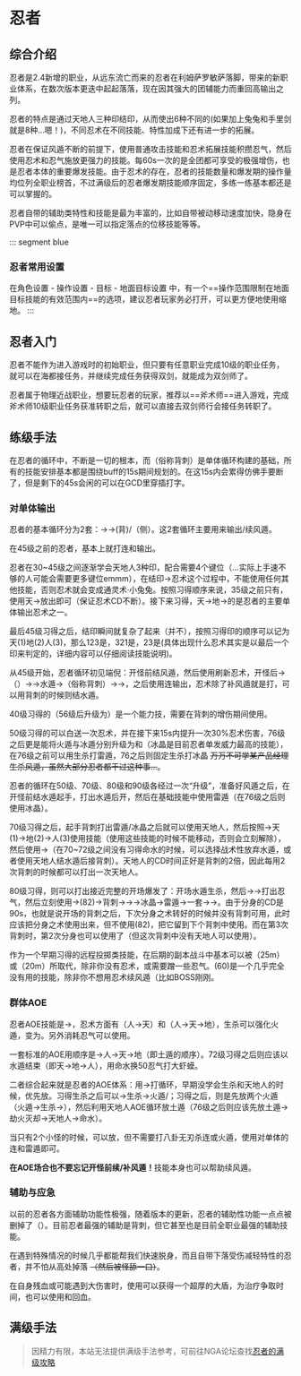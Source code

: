 # 忍者
<FloatTOC />

## 综合介绍

忍者是2.4新增的职业，从远东流亡而来的忍者在利姆萨罗敏萨落脚，带来的新职业体系，在数次版本更迭中起起落落，现在因其强大的团辅能力而重回高输出之列。

忍者的特点是通过<Action name="天之印">天</Action><Action name="地之印">地</Action><Action name="人之印">人</Action>三种印结印，从而使出6种不同的<Action name="忍术" />(如果加上兔兔和手里剑就是8种…嗯！)，不同忍术在不同技能、特性加成下还有进一步的拓展。

忍者在保证风遁不断的前提下，使用普通攻击技能和忍术拓展技能积攒忍气，然后使用忍术和忍气施放更强力的技能。每60s一次的<Status :id="2014" name="背刺" />是全团都可享受的极强增伤，也是忍者本体的重要爆发技能。由于忍术的存在，忍者的技能数量和爆发期的操作量均位列全职业榜首，不过满级后的忍者爆发期技能顺序固定，多练一练基本都还是可以掌握的。

忍者自带的辅助类特性和技能是最为丰富的，比如自带被动移动速度加快，隐身在PVP中可以偷点，<Action name="缩地" />是唯一可以指定落点的位移技能等等。

::: segment blue
### 忍者常用设置

在角色设置 - 操作设置 - 目标 - 地面目标设置 中，有一个==操作范围限制在地面目标技能的有效范围内==的选项，建议忍者玩家务必打开，可以更方便地使用缩地。
:::
## 忍者入门

忍者不能作为进入游戏时的初始职业，但只要有任意职业完成10级的职业任务，就可以在海都接任务<quest type="plus" name="如何加入双剑师行会" />，并继续完成任务<quest type="plus" name="悄然声息的双剑师" />获得双剑，就能成为双剑师了。

忍者属于物理近战职业，想要玩忍者的玩家，推荐以==斧术师==进入游戏，完成斧术师10级职业任务获准转职之后，就可以直接去双剑师行会接任务<quest type="plus" name="如何加入双剑师行会" />转职了。

## 练级手法

在忍者的循环中，<Status :id="500" name="风遁之术" />不断是一切的根本，而<Action name="攻其不备" />（俗称背刺）是单体循环构建的基础，所有的技能安排基本都是围绕<Status :id="2014" name="背刺" />buff的15s期间规划的。在这15s内会累得仿佛手要断了，但是剩下的45s会闲的可以在GCD里穿插打字。
<!--6_1有更新-->

### 对单体输出

忍者的基本循环分为2套：<Action name="双刃旋" />→<Action name="绝风" />→<Action name="旋风刃" />(背)/<Action :id="3563" name="强甲破点突" />（侧）。这2套循环主要用来输出/续风遁。

在45级之前的忍者，基本上就打<Action name="旋风刃" />连和<Action name="雷遁之术" />输出。

忍者在30~45级之间逐渐学会<Action name="天之印">天</Action><Action name="地之印">地</Action><Action name="人之印">人</Action>3种印，配合<Action name="忍术" />需要4个键位（…实际上手速不够的人可能会需要更多键位emmm），在结印→忍术这个过程中，不能使用任何其他技能，否则忍术就会变成<Action :id="2272">通灵术·小兔兔</Action>。按照习得顺序来说，35级之前只有<Action name="天之印" />，使用<Action name="天之印">天</Action>→<Action name="忍术" />放出<Action name="风魔手里剑" />即可（保证忍术CD不断）。接下来习得<Action name="地之印" />，<Action name="天之印">天</Action>→<Action name="地之印">地</Action>→<Action name="忍术" />的<Action name="雷遁之术" />是忍者的主要单体输出忍术之一。

最后45级习得<Action name="人之印" />之后，结印瞬间就复杂了起来（并不），按照习得印的顺序可以记为<Action name="天之印">天</Action>(1)<Action name="地之印">地</Action>(2)<Action name="人之印">人</Action>(3)，那么123是<Action name="水遁之术" />，321是<Action name="风遁之术" />，23是<Action name="冰遁之术" />(具体出现什么忍术其实是以最后一个印来判定的，详细内容可以仔细阅读技能说明)。

从45级开始，忍者循环初见端倪：开怪前结<Action name="风遁之术">风遁</Action>，然后使用<Action name="隐遁" />刷新忍术，开怪后<Action name="双刃旋" />→（<Action name="夺取" />）→<Action name="绝风" />→<Action name="水遁之术">水遁</Action>→<Action name="攻其不备" />（俗称背刺）→<Action name="旋风刃" />→<Action name="雷遁之术" />，之后使用<Action name="旋风刃" />连输出，忍术除了补风遁就是打<Action name="雷遁之术" />，可以用<Action name="攻其不备">背刺</Action>的时候则结<Action name="水遁之术">水遁</Action>。
<!--6_1有更新-->
40级习得的<Action name="断绝" />（56级后升级为<Action name="梦幻三段" />）是一个能力技，需要在背刺的增伤期间使用。

50级习得的<Action name="生杀予夺" />可以白送一次忍术，并在接下来15s内提升一次30%忍术伤害，76级之后更是能将火遁与冰遁分别升级为<Action name="劫火灭却之术" />和<Action name="冰晶乱流之术" />（冰晶是目前忍者单发威力最高的技能），在76级之前可以用生杀打<Action name="雷遁之术" />雷遁</Action>，76之后则固定生杀打<Action name="冰晶乱流之术" />冰晶</Action> ~~万万不可学某产品经理生杀风遁，虽然大部分忍者都干过这种事…~~。

忍者的循环在50级、70级、80级和90级各经过一次“升级”，准备好风遁之后，在开怪前结<Action name="水遁之术">水遁</Action>起手，打出水遁后开<Action name="生杀予夺" />，然后在基础技能中使用<Action name="雷遁之术" />雷遁</Action>（在76级之后则使用<Action name="冰晶乱流之术" />冰晶</Action>）。

70级习得<Action name="天地人" />之后，起手背刺打出雷遁/冰晶之后就可以使用天地人，然后按照<Action name="天地人" />→<Action name="天之印">天(1)</Action>→<Action name="地之印">地(2)</Action>→<Action name="人之印">人(3)</Action>使用技能（使用这些技能的时候不能移动，否则<Status :id="1186" name="天地人" />会立刻解除），然后使用<Action name="命水" />→<Action name="六道轮回" />（在70~72级之间没有习得命水的时候，可以选择战术性放弃水遁，或者使用天地人结水遁后接背刺）。天地人的CD时间正好是背刺的2倍，因此每用2次背刺的时候都可以打出一次天地人。

80级习得<Action name="分身之术" />，则可以打出接近完整的开场爆发了：开场水遁生杀，然后<Action name="双刃旋" />→<Action name="绝风" />→<Action name="夺取" />打出忍气，然后立刻使用<Action name="分身之术" />→<Action name="残影镰鼬" />(82)→<Action name="攻其不备">背刺</Action>→<Action name="旋风刃" />→<Action name="梦幻三段" />→<Action name="冰晶乱流之术" />冰晶</Action>→<Action name="雷遁之术" />雷遁</Action>→<Action name="天地人" />一套→<Action name="命水" />→<Action name="六道轮回" />。由于分身的CD是90s，也就是说开场的背刺之后，下次分身之术转好的时候并没有背刺可用，此时应该把分身之术使用出来，但不使用<Action name="残影镰鼬" />(82)，把它留到下个背刺中使用。而在第3次背刺时，第2次分身也可以使用了（但这次背刺中没有天地人可以使用）。

<Action name="飞刀" />作为一个早期习得的远程投掷类技能，在后期的副本战斗中基本可以被<Action name="风魔手里剑" />（25m）或<Action name="雷遁之术" />（20m）所取代，除非你没有忍术，或需要蹭一些忍气。<Action name="风来刃" />(60)是一个几乎完全没有用的技能，除非你不想用忍术续风遁（比如BOSS刚刚。

### 群体AOE

忍者AOE技能是<Action :id="2254" name="血雨飞花" />→<Action name="八卦无刃杀" />，忍术方面有<Action name="火遁之术" />（<Action name="人之印">人</Action>→<Action name="天之印">天</Action>）和<Action name="土遁之术" />（<Action name="人之印">人</Action>→<Action name="天之印">天</Action>→<Action name="地之印">地</Action>），<Action name="生杀予夺">生杀</Action>可以强化火遁，变为<Action name="劫火灭却之术" />。另外消耗忍气可以使用<Action name="通灵之术·大虾蟆" />。

一套标准的AOE用<Action name="天地人" />顺序是<Action name="天地人" />→<Action name="人之印">人</Action>→<Action name="天之印">天</Action>→<Action name="地之印">地</Action>（即土遁的顺序）。72级习得<Action name="命水" />之后则应该以水遁结束（即天→地→人），用命水换50忍气打大虾蟆。

二者综合起来就是忍者的AOE体系：用<Action :id="2254" name="血雨飞花" />→<Action name="八卦无刃杀" />打循环，早期没学会生杀和天地人的时候，优先放<Action name="土遁之术" />。习得<Action name="生杀予夺">生杀</Action>之后可以<Action name="土遁之术" />→<Action name="生杀予夺">生杀</Action>→<Action name="火遁之术" />火遁</Action>/<Action name="劫火灭却之术" />；习得<Action name="天地人" />之后，则是先放两个火遁（<Action name="火遁之术" />火遁</Action>→<Action name="生杀予夺">生杀</Action>→<Action name="劫火灭却之术" />），然后利用天地人AOE循环放土遁（76级之后则应该先放土遁→劫火灭却→天地人→命水）。

当只有2个小怪的时候，可以放<Action name="通灵之术·大虾蟆" />，但不需要打八卦无刃杀连或火遁，使用对单体的<Action name="旋风刃" />连和<Action name="雷遁之术" />雷遁</Action>即可。

**在AOE场合也不要忘记开怪前续/补风遁！**<Action name="八卦无刃杀" />技能本身也可以帮助续风遁。

### 辅助与应急

以前的忍者各方面辅助功能性极强，随着版本的更新，忍者的辅助性功能一点点被删掉了（）。目前忍者最强的辅助是<Action name="攻其不备">背刺</Action>，但它甚至也是目前全职业最强的辅助技能。

在遇到特殊情况的时候<Action name="缩地" />几乎都能帮我们快速脱身，而且自带下落受伤减轻特性的忍者，并不怕从高处掉落 ~~（然后被怪舔一口）~~。

在自身残血或可能遇到大伤害时，使用<Action name="残影" />可以获得一个超厚的大盾，为治疗争取时间，也可以使用<Action name="内丹" />和<Action name="浴血" />回血。

## 满级手法

> 因精力有限，本站无法提供满级手法参考，可前往NGA论坛查找[忍者的满级攻略](https://bbs.nga.cn/thread.php?key=%E5%BF%8D%E8%80%85&fid=698)